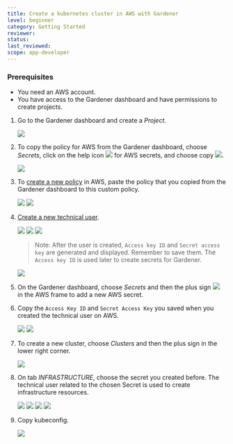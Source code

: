 ```yaml
---
title: Create a kubernetes cluster in AWS with Gardener
level: beginner
category: Getting Started
reviewer:
status:
last_reviewed:
scope: app-developer
---
```


### Prerequisites

-   You need an AWS account.
-   You have access to the Gardener dashboard and have permissions to create projects.

1. Go to the Gardener dashboard and create a *Project*.

    <img src="images/new_gardener_project.jpg">


2. To copy the policy for AWS from the Gardener dashboard, choose *Secrets*, click on the help icon <img src="images/help.jpg"> for AWS secrets, and choose copy <img src="images/copy_icon.png">.

    <img src="images/gardener_copy_policy.jpg">

3. To [create a new policy](https://console.aws.amazon.com/iam/home?#/policies) in AWS, paste the policy that you copied from the Gardener dashboard to this custom policy.

    <img src="images/create_policy.jpg">

    <img src="images/review_policy.jpg">

4. [Create a new technical user](https://console.aws.amazon.com/iam/home?#/users$new?step=details).

    <img src="images/adduser.jpg">

    <img src="images/attachpolicy.jpg">

    <img src="images/finishuser.jpg">

     > Note: After the user is created, `Access key ID` and `Secret access key` are generated and displayed. Remember to save them. The `Access key ID` is used later to create secrets for Gardener.


    <img src="images/savekeys.jpg">

5. On the Gardener dashboard, choose *Secrets* and then the plus sign <img src="images/plus.jpg"> in the AWS frame to add a new AWS secret.

6. Copy the `Access Key ID` and `Secret Access Key` you saved when you created the technical user on AWS.


    <img src="images/add_AWS_Secret.jpg">

    <img src="images/secret_stored.jpg">

7. To create a new cluster, choose *Clusters* and then the plus sign in the lower right corner.

    <img src="images/new_cluster.jpg">

8. On tab *INFRASTRUCTURE*, choose the secret you created before. The technical user related to the chosen Secret is used to create infrastructure resources.

    <img src="images/create_cluster2.jpg">

    <img src="images/create_cluster3.jpg">

    <img src="images/create_cluster4.jpg">

    <img src="images/create_cluster5.jpg">


9. Copy kubeconfig.

    <img src="images/copy_kubeconfig.jpg">
